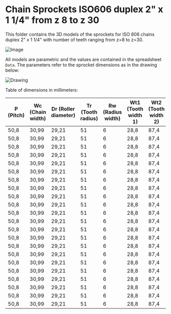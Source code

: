 # Chain Sprockets ISO606 duplex 2" x 1 1/4" from z 8 to z 30

This folder contains the 3D models of the sprockets for ISO 606 chains duplex 2" x 1 1/4" with number of teeth ranging from z=8 to z=30.

![Image](screenshot.png "Sprocket Duplex")

All models are parametric and the values are contained in the spreadsheet `Data`.
The parameters refer to the sprocket dimensions as in the drawing below:

![Drawing](drawing.png "Drawing")

Table of dimensions in millimeters:

P (Pitch)|Wc (Chain width)|Dr (Roller diameter)|Tr (Tooth radius)|Rw (Radius width)|Wt1 (Tooth width 1)|Wt2 (Tooth width 2)|z (Number of teeth)|De (External Diameter)|Dp (pitch diameter)|d (Hub diameter)|D (Hole diameter)|H (Total height)
---|---|---|---|---|---|---|---|---|---|---|---|---
50,8|30,99|29,21|51|6|28,8|87,4|8|153|132,69|82|30|120
50,8|30,99|29,21|51|6|28,8|87,4|9|169|148,54|88|30|120
50,8|30,99|29,21|51|6|28,8|87,4|10|185|164,44|104|30|120
50,8|30,99|29,21|51|6|28,8|87,4|11|200,8|180,34|120|30|120
50,8|30,99|29,21|51|6|28,8|87,4|12|216,8|196,29|133|30|120
50,8|30,99|29,21|51|6|28,8|87,4|13|232,8|212,29|145|30|120
50,8|30,99|29,21|51|6|28,8|87,4|14|248,8|228,29|145|30|120
50,8|30,99|29,21|51|6|28,8|87,4|15|264,8|244,3|160|30|120
50,8|30,99|29,21|51|6|28,8|87,4|16|280,9|260,4|160|30|120
50,8|30,99|29,21|51|6|28,8|87,4|17|296,9|276,4|180|30|120
50,8|30,99|29,21|51|6|28,8|87,4|18|313|292,55|180|30|120
50,8|30,99|29,21|51|6|28,8|87,4|19|329,1|308,66|200|30|120
50,8|30,99|29,21|51|6|28,8|87,4|20|345,2|324,71|200|30|120
50,8|30,99|29,21|51|6|28,8|87,4|21|361,3|340,82|200|30|120
50,8|30,99|29,21|51|6|28,8|87,4|22|377,5|356,98|200|30|120
50,8|30,99|29,21|51|6|28,8|87,4|23|393,6|373,08|200|30|120
50,8|30,99|29,21|51|6|28,8|87,4|24|409,7|389,18|200|30|120
50,8|30,99|29,21|51|6|28,8|87,4|25|425,8|405,33|200|30|120
50,8|30,99|29,21|51|6|28,8|87,4|26|441,9|421,44|200|30|120
50,8|30,99|29,21|51|6|28,8|87,4|27|458,1|437,59|200|30|120
50,8|30,99|29,21|51|6|28,8|87,4|28|474,2|453,69|200|30|120
50,8|30,99|29,21|51|6|28,8|87,4|30|506,5|486|200|30|120
